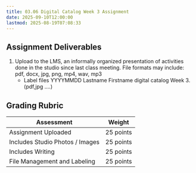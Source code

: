 ```yaml
---
title: 03.06 Digital Catalog Week 3 Assignment
date: 2025-09-10T12:00:00
lastmod: 2025-08-19T07:08:33
---
```


## Assignment Deliverables

1. Upload to the LMS, an informally organized presentation of activities done in the studio since last class meeting. File formats may include: pdf, docx, jpg, png, mp4, wav, mp3
   - Label files YYYYMMDD Lastname Firstname digital catalog Week 3.(pdf,jpg ....)

## Grading Rubric

<div class="responsive-table-markdown">

| Assessment                      | Weight    |
| ------------------------------- | --------- |
| Assignment Uploaded             | 25 points |
| Includes Studio Photos / Images | 25 points |
| Includes Writing                | 25 points |
| File Management and Labeling    | 25 points |

</div>
